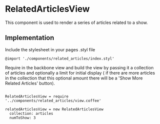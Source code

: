 # RelatedArticlesView

This component is used to render a series of articles related to a show. 

## Implementation

Include the stylesheet in your pages .styl file
````
@import './components/related_articles/index.styl'
````

Require in the backbone view and build the view by passing it a collection of articles and optionally a limit for initial display ( if there are more articles in the collection that this optional amount there will be a 'Show More Related Articles' button).

````

RelatedArticlesView = require '../components/related_articles/view.coffee'

relatedArticlesView = new RelatedArticlesView 
  collection: articles
  numToShow: 3

````

